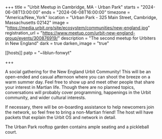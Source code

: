 +++ title = "Urbit Meetup in Cambridge, MA - Urban Park" starts = "2024-06-08T13:00:00" ends = "2024-06-08T16:00:00" timezone = "America/New_York" location = "Urban Park - 325 Main Street, Cambridge, Massachusetts 02142" image = "https://media.urbit.org/site/ecosystem/communities/new-england.jpg" registration_url = "https://www.meetup.com/urbit-new-england-group/events/300876919/" description = "The second meetup for Urbiters in New England" dark = true darken_image = "true"

[[hosts]]
patp = "~liblun-fonwyt"

+++

A social gathering for the New England Urbit Community! This will be an open-ended and casual afternoon where you can shoot the breeze on a warm summer day. Feel free to show up and meet other people that share your interest in Martian life. Though there are no planned topics, conversations will probably cover programming, happenings in the Urbit community, and wider cultural interests. 

If necessary, there will be on-boarding assistance to help newcomers join the network, so feel free to bring a non-Martian friend! The host will have packets that explain the Urbit OS and network in detail.

The Urban Park rooftop garden contains ample seating and a pickleball court.

